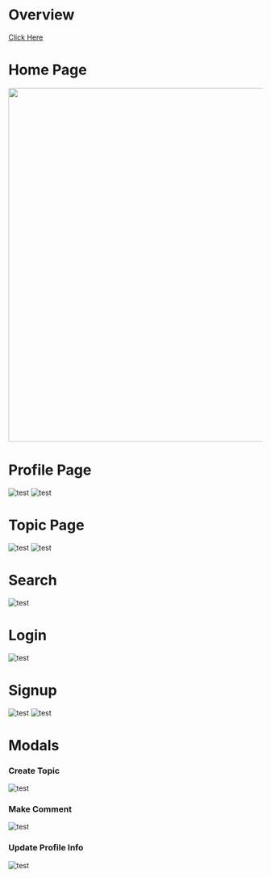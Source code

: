 # Overview

[Click Here](https://youtu.be/J4j1rWjeyHg)

# Home Page
<p align="center">
    <img src="/img/home.png" width="700">
</p>


# Profile Page
![test](/img/profile1.png)
![test](/img/profile2.png)

# Topic Page
![test](/img/topic1.png)
![test](/img/topic2.png)

# Search 
![test](/img/search.png)

# Login
![test](/img/login.png)

# Signup
![test](/img/signup1.png)
![test](/img/signup2.png)

# Modals

### Create Topic
![test](/img/create-topic.png)

### Make Comment
![test](/img/make-comment.png)

### Update Profile Info
![test](/img/update-profile-info.png)




